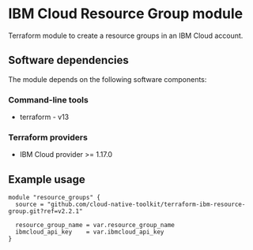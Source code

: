 # IBM Cloud Resource Group module

Terraform module to create a resource groups in an IBM Cloud account.

## Software dependencies

The module depends on the following software components:

### Command-line tools

- terraform - v13

### Terraform providers

- IBM Cloud provider >= 1.17.0

## Example usage

```hcl-terraform
module "resource_groups" {
  source = "github.com/cloud-native-toolkit/terraform-ibm-resource-group.git?ref=v2.2.1"

  resource_group_name = var.resource_group_name
  ibmcloud_api_key    = var.ibmcloud_api_key
}
```
